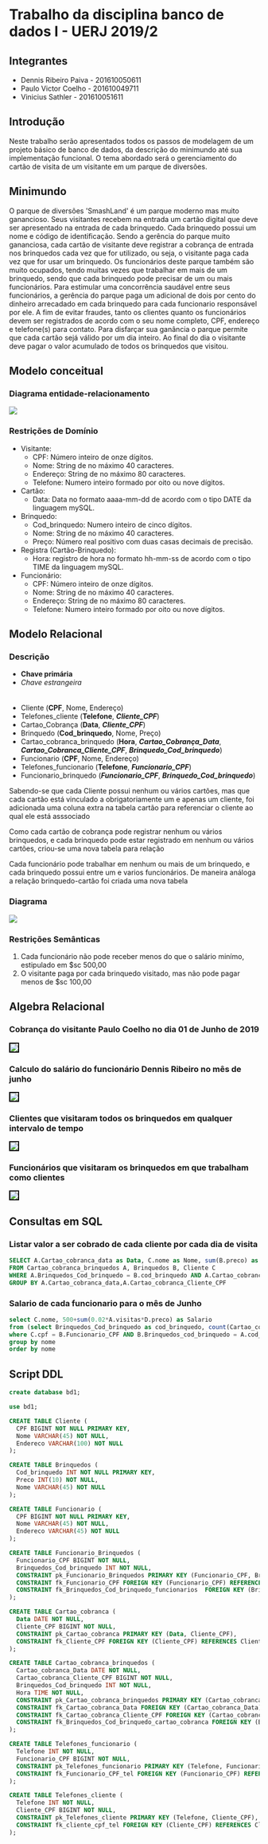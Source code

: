 # Trabalho da disciplina banco de dados I - UERJ 2019/2

## Integrantes

* Dennis Ribeiro Paiva - 201610050611
* Paulo Victor Coelho - 201610049711
* Vinicius Sathler - 201610051611
  
## Introdução

Neste trabalho serão apresentados todos os passos de modelagem de um projeto básico de banco de dados, da descrição do minimundo até sua implementação funcional.
O tema abordado será o gerenciamento do cartão de visita de um visitante em um parque de diversões.

## Minimundo

O parque de diversões 'SmashLand' é um parque moderno mas muito ganancioso. Seus visitantes recebem na entrada um cartão digital que deve ser apresentado na entrada de cada brinquedo. Cada brinquedo possui um nome e código de identificação. Sendo a gerência do parque muito gananciosa, cada cartão de visitante deve registrar a cobrança de entrada nos brinquedos cada vez que for utilizado, ou seja, o visitante paga cada vez que for usar um brinquedo. Os funcionários deste parque também são muito ocupados, tendo muitas vezes que trabalhar em mais de um brinquedo, sendo que cada brinquedo pode precisar de um ou mais funcionários. Para estimular uma concorrência saudável entre seus funcionários, a gerência do parque paga um adicional de dois por cento do dinheiro arrecadado em cada brinquedo para cada funcionario responsável por ele. A fim de evitar fraudes, tanto os clientes quanto os funcionários devem ser registrados de acordo com o seu nome completo, CPF, endereço e telefone(s) para contato. Para disfarçar sua ganância o parque permite que cada cartão sejá válido por um dia inteiro. Ao final do dia o visitante deve pagar o valor acumulado de todos os brinquedos que visitou.

## Modelo conceitual

### Diagrama entidade-relacionamento

<img src="ModeloConceitual.png"></img>

### Restrições de Domínio

<ul>
    <li>Visitante:<ul><li>CPF: Número inteiro de onze dígitos.</li><li>Nome: String de no máximo 40 caracteres.</li><li>Endereço: String de no máximo 80 caracteres.</li><li>Telefone: Numero inteiro formado por oito ou nove dígitos.</li>
    </ul>
    </li>
    <li>Cartão:<ul><li>Data: Data no formato aaaa-mm-dd de acordo com o tipo DATE da linguagem mySQL.</li></ul></li>
    <li>Brinquedo:<ul><li>Cod_brinquedo: Numero inteiro de cinco dígitos.</li><li>Nome: String de no máximo 40 caracteres.</li><li>Preço: Número real positivo com duas casas decimais de precisão.</li></ul></li>
    <li>Registra (Cartão-Brinquedo):<ul><li> Hora: registro de hora no formato hh-mm-ss de acordo com o tipo TIME da linguagem mySQL.</li></ul></li>
    <li>Funcionário:<ul><li>CPF: Número inteiro de onze dígitos.</li><li>Nome: String de no máximo 40 caracteres.</li><li>Endereço: String de no máximo 80 caracteres.</li><li>Telefone: Numero inteiro formado por oito ou nove dígitos.</li>
</ul></ul>


## Modelo Relacional

### Descrição

* **Chave primária**<br/>
* _Chave estrangeira_
<br><br><br>
* Cliente (**CPF**, Nome, Endereço)
* Telefones_cliente (**Telefone**, **_Cliente_CPF_**)
* Cartao_Cobrança (**Data**, _**Cliente_CPF**_)
* Brinquedo (**Cod_brinquedo**, Nome, Preço)
* Cartao_cobranca_brinquedo (**Hora**, _**Cartao_Cobrança_Data**_, _**Cartao_Cobranca_Cliente_CPF**_, _**Brinquedo_Cod_brinquedo**_)
* Funcionario (**CPF**, Nome, Endereço)
* Telefones_funcionario (**Telefone**, **_Funcionario_CPF_**)
* Funcionario_brinquedo (_**Funcionario_CPF**_, _**Brinquedo_Cod_brinquedo**_)
  
<p>
    Sabendo-se que cada Cliente possui nenhum ou vários cartões, mas que cada cartão está vinculado a obrigatoriamente um e apenas um cliente, foi adicionada uma coluna extra na tabela cartão para referenciar o cliente ao qual ele está asssociado
</p>
<p>
    Como cada cartão de cobrança pode registrar nenhum ou vários brinquedos, e cada brinquedo pode estar registrado em nenhum ou vários cartões, criou-se uma nova tabela para relação
</p>
<p>
    Cada funcionário pode trabalhar em nenhum ou mais de um brinquedo, e cada brinquedo possui entre um e varios funcionários. De maneira análoga a relação brinquedo-cartão foi criada uma nova tabela
</p>

### Diagrama

<img src="ModeloRelacional.png"></img>

### Restrições Semânticas
<ol>
    <li>
        Cada funcionário não pode receber menos do que o salário minímo, estipulado em $sc 500,00 
    </li>
    <li>
        O visitante paga por cada brinquedo visitado, mas não pode pagar menos de $sc 100,00
    </li>
</ol>

## Algebra Relacional

### Cobrança do visitante Paulo Coelho no dia 01 de Junho de 2019
<img style ="border: 2px solid black" src="equacoesAlgebraRelacional\Eq1.jpg"></img>

### Calculo do salário do funcionário Dennis Ribeiro no mês de junho
<img style ="border: 2px solid black"  src="equacoesAlgebraRelacional\Eq2.jpg"></img>

### Clientes que visitaram todos os brinquedos em qualquer intervalo de tempo
<img style ="border: 2px solid black"  src="equacoesAlgebraRelacional\Eq3.jpg"></img>

### Funcionários que visitaram os brinquedos em que trabalham como clientes
<img style ="border: 2px solid black"  src="equacoesAlgebraRelacional\Eq4.jpg"></img>

## Consultas em SQL

### Listar valor a ser cobrado de cada cliente por cada dia de visita

```sql
SELECT A.Cartao_cobranca_data as Data, C.nome as Nome, sum(B.preco) as Valor 
FROM Cartao_cobranca_brinquedos A, Brinquedos B, Cliente C 
WHERE A.Brinquedos_Cod_brinquedo = B.cod_brinquedo AND A.Cartao_cobranca_Cliente_CPF = C.CPF 
GROUP BY A.Cartao_cobranca_data,A.Cartao_cobranca_Cliente_CPF 
```

### Salario de cada funcionario para o mês de Junho

```sql
select C.nome, 500+sum(0.02*A.visitas*D.preco) as Salario
from (select Brinquedos_Cod_brinquedo as cod_brinquedo, count(Cartao_cobranca_cliente_cpf) as visitas from cartao_cobranca_brinquedos where Cartao_cobranca_data <"2019-07-01" AND Cartao_cobranca_data > "2019-05-31" group by Brinquedos_Cod_brinquedo) A, funcionario_brinquedos B, Funcionario C, Brinquedos D
where C.cpf = B.Funcionario_CPF AND B.Brinquedos_cod_brinquedo = A.cod_brinquedo AND B.Brinquedos_cod_brinquedo = D.cod_brinquedo
group by nome 
order by nome
```

## Script DDL

```sql
create database bd1;

use bd1;

CREATE TABLE Cliente (
  CPF BIGINT NOT NULL PRIMARY KEY,
  Nome VARCHAR(45) NOT NULL,
  Endereco VARCHAR(100) NOT NULL
);

CREATE TABLE Brinquedos (
  Cod_brinquedo INT NOT NULL PRIMARY KEY,
  Preco INT(10) NOT NULL,
  Nome VARCHAR(45) NOT NULL
);

CREATE TABLE Funcionario (
  CPF BIGINT NOT NULL PRIMARY KEY,
  Nome VARCHAR(45) NOT NULL,
  Endereco VARCHAR(45) NOT NULL
);

CREATE TABLE Funcionario_Brinquedos (
  Funcionario_CPF BIGINT NOT NULL,
  Brinquedos_Cod_brinquedo INT NOT NULL,
  CONSTRAINT pk_Funcionario_Brinquedos PRIMARY KEY (Funcionario_CPF, Brinquedos_Cod_brinquedo),
  CONSTRAINT fk_Funcionario_CPF FOREIGN KEY (Funcionario_CPF) REFERENCES Funcionario(CPF),
  CONSTRAINT fk_Brinquedos_Cod_brinquedo_funcionarios  FOREIGN KEY (Brinquedos_Cod_brinquedo) REFERENCES Brinquedos(Cod_brinquedo)
);

CREATE TABLE Cartao_cobranca (
  Data DATE NOT NULL,
  Cliente_CPF BIGINT NOT NULL,
  CONSTRAINT pk_Cartao_cobranca PRIMARY KEY (Data, Cliente_CPF),
  CONSTRAINT fk_Cliente_CPF FOREIGN KEY (Cliente_CPF) REFERENCES Cliente(CPF)
);

CREATE TABLE Cartao_cobranca_brinquedos (
  Cartao_cobranca_Data DATE NOT NULL,
  Cartao_cobranca_Cliente_CPF BIGINT NOT NULL,
  Brinquedos_Cod_brinquedo INT NOT NULL,
  Hora TIME NOT NULL,
  CONSTRAINT pk_Cartao_cobranca_brinquedos PRIMARY KEY (Cartao_cobranca_Data, Cartao_cobranca_Cliente_CPF, Brinquedos_Cod_brinquedo, Hora),
  CONSTRAINT fk_Cartao_cobranca_Data FOREIGN KEY (Cartao_cobranca_Data)  REFERENCES Cartao_cobranca(Data),
  CONSTRAINT fk_Cartao_cobranca_Cliente_CPF FOREIGN KEY (Cartao_cobranca_Cliente_CPF) REFERENCES Cartao_cobranca(Cliente_CPF),
  CONSTRAINT fk_Brinquedos_Cod_brinquedo_cartao_cobranca FOREIGN KEY (Brinquedos_Cod_brinquedo) REFERENCES Brinquedos(Cod_brinquedo)
);

CREATE TABLE Telefones_funcionario (
  Telefone INT NOT NULL,
  Funcionario_CPF BIGINT NOT NULL,
  CONSTRAINT pk_Telefones_funcionario PRIMARY KEY (Telefone, Funcionario_CPF),
  CONSTRAINT fk_Funcionario_CPF_tel FOREIGN KEY (Funcionario_CPF) REFERENCES Funcionario(CPF)
);

CREATE TABLE Telefones_cliente (
  Telefone INT NOT NULL,
  Cliente_CPF BIGINT NOT NULL,
  CONSTRAINT pk_Telefones_cliente PRIMARY KEY (Telefone, Cliente_CPF),
  CONSTRAINT fk_cliente_cpf_tel FOREIGN KEY (Cliente_CPF) REFERENCES Cliente(CPF)
);
```



